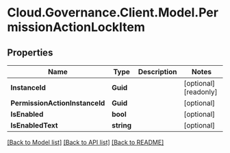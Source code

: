 # Cloud.Governance.Client.Model.PermissionActionLockItem
## Properties

Name | Type | Description | Notes
------------ | ------------- | ------------- | -------------
**InstanceId** | **Guid** |  | [optional] [readonly] 
**PermissionActionInstanceId** | **Guid** |  | [optional] 
**IsEnabled** | **bool** |  | [optional] 
**IsEnabledText** | **string** |  | [optional] 

[[Back to Model list]](../README.md#documentation-for-models) [[Back to API list]](../README.md#documentation-for-api-endpoints) [[Back to README]](../README.md)

